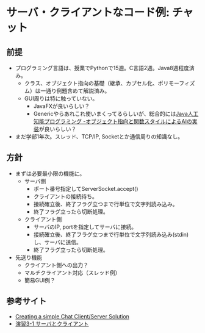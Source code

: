 # サーバ・クライアントなコード例: チャット
## 前提
- プログラミング言語は、授業でPythonで15週。C言語2週。Java8週程度済み。
  - クラス、オブジェクト指向の基礎（継承、カプセル化、ポリモーフィズム）は一通り例題含めて解説済み。
  - GUI周りは特に触っていない。
    - JavaFXが良いらしい？
    - Genericやらあれこれ使いまくってるらしいが、総合的には[Java人工知能プログラミング -オブジェクト指向と関数スタイルによるAIの実装](https://www.amazon.co.jp/gp/product/4864875693/)が良いらしい？
- まだ学部1年次。スレッド、TCP/IP, Socketとか通信周りの知識なし。

## 方針
- まずは必要最小限の機能に。
  - サーバ側
    - ポート番号指定してServerSocket.accept()
    - クライアントの接続待ち。
    - 接続確立後、終了フラグ立つまで行単位で文字列読み込み。
    - 終了フラグ立ったら切断処理。
  - クライアント側
    - サーバのIP, portを指定してサーバに接続。
    - 接続確立後、終了フラグ立つまで行単位で文字列読み込み(stdin)し、サーバに送信。
    - 終了フラグ立ったら切断処理。
- 先送り機能
  - クライアント側への出力？
  - マルチクライアント対応（スレッド例）
  - 簡易GUI例？

## 参考サイト
- [Creating a simple Chat Client/Server Solution](http://pirate.shu.edu/~wachsmut/Teaching/CSAS2214/Virtual/Lectures/chat-client-server.html)
- [演習3-1 サーバとクライアント](http://yoslab.net/netprog/index.php?%B1%E9%BD%AC3-1%20%A5%B5%A1%BC%A5%D0%A4%C8%A5%AF%A5%E9%A5%A4%A5%A2%A5%F3%A5%C8)
